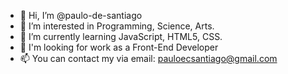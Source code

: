 - 👋 Hi, I’m @paulo-de-santiago
- 👀 I’m interested in Programming, Science, Arts.
- 🌱 I’m currently learning JavaScript, HTML5, CSS. 
- 💞️ I'm looking for work as a Front-End Developer
- 📫 You can contact my via email: pauloecsantiago@gmail.com

<!---
paulo-de-santiago/paulo-de-santiago is a ✨ special ✨ repository because its `README.md` (this file) appears on your GitHub profile.
You can click the Preview link to take a look at your changes.
--->
